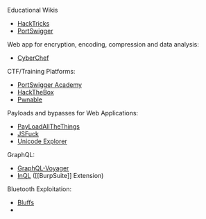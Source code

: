 Educational Wikis
- [HackTricks](https://book.hacktricks.xyz/) 
- [PortSwigger](https://portswigger.net/web-security/all-materials)

Web app for encryption, encoding, compression and data analysis:
- [CyberChef](https://gchq.github.io/CyberChef/) 

CTF/Training Platforms:
- [PortSwigger Academy](https://portswigger.net/web-security)
- [HackTheBox](https://www.hackthebox.com/)
- [Pwnable](https://pwnable.kr/play.php)

Payloads and bypasses for Web Applications:
- [PayLoadAllTheThings](https://github.com/swisskyrepo/PayloadsAllTheThings)
- [JSFuck](https://jsfuck.com/)
- [Unicode Explorer](https://unicode-explorer.com/)

GraphQL:
- [GraphQL-Voyager](https://github.com/graphql-kit/graphql-voyager)
- [InQL](https://github.com/doyensec/inql) ([[BurpSuite]] Extension)

Bluetooth Exploitation:
- [Bluffs](https://github.com/francozappa/bluffs)
- 
